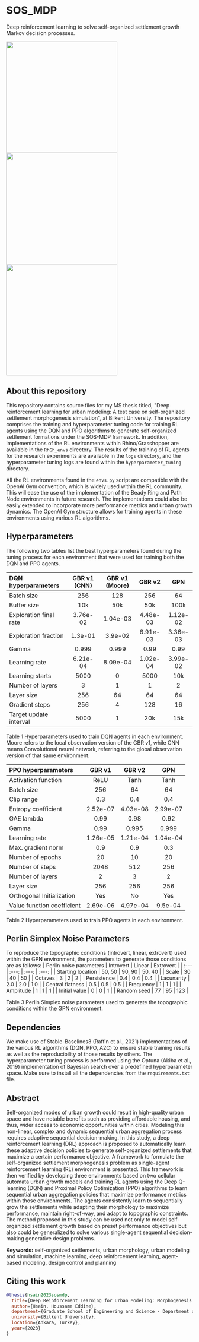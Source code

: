 # SOS_MDP
 Deep reinforcement learning to solve self-organized settlement growth Markov decision processes. 
<p float="left">
  <img src="logs/gpnv0-ppo-episode-01.gif" width="300" />
  <img src="logs/gpnv0-ppo-episode-02.gif" width="300" /> 
  <img src="logs/gpnv0-ppo-episode-03.gif" width="300" />
</p>

## About this repository
This repository contains source files for my MS thesis titled, "Deep reinforcement learning for urban modeling: A test case on self-organized settlement morphogenesis simulation", at Bilkent University.
The repository comprises the training and hyperparameter tuning code for training RL agents using the DQN and PPO algorithms to generate self-organized settlement formations under the SOS-MDP framework. In addition, implementations of the RL environments within Rhino/Grasshopper are available in the `RhGh_envs` directory. The results of the training of RL agents for the research experiments are available in the `logs` directory, and the hyperparameter tuning logs are found within the `hyperparameter_tuning` directory. 

All the RL environments found in the `envs.py` script are compatible with the OpenAI Gym convention, which is widely used within the RL community. This will ease the use of the implementation of the Beady Ring and Path Node environments in future research. The implementations could also be easily extended to incorporate more performance metrics and urban growth dynamics. The OpenAI Gym structure allows for training agents in these environments using various RL algorithms. 

## Hyperparameters
The following two tables list the best hyperparameters found during the tuning process for each environment that were used for training both the DQN and PPO agents. 

| DQN hyperparameters	| GBR v1 (CNN)	| GBR v1 (Moore)	| GBR v2	| GPN |
| :---         |     :---:      |     :---:      |     :---:      |     :---:      |
| Batch size | 256 |	128 |	256 |	64 |
| Buffer size |	10k	| 50k |	50k |	100k |
| Exploration final rate |	3.76e-02 |	1.04e-03	| 4.48e-03 |	1.12e-02 |
| Exploration fraction	| 1.3e-01	| 3.9e-02	| 6.91e-03	| 3.36e-03 |
| Gamma |	0.999 |	0.999 |	0.99	| 0.99 |
| Learning rate |	6.21e-04 |	8.09e-04 |	1.02e-04 |	3.99e-02 |
| Learning starts	| 5000	| 0	| 5000	| 10k |
| Number of layers |	3 |	1 |	1 |	2 |
| Layer size |	256	| 64	| 64	| 64 |
| Gradient steps	| 256	| 4	| 128	| 16 |
| Target update interval	| 5000	| 1	| 20k	| 15k |

Table 1 Hyperparameters used to train DQN agents in each environment. Moore refers to the local observation version of the GBR v1, while CNN means Convolutional neural network, referring to the global observation version of that same environment.

| PPO hyperparameters |	GBR v1	| GBR v2	| GPN |
| :---         |     :---:      |     :---:      |     :---:      |
| Activation function	| ReLU	| Tanh	| Tanh |
| Batch size	| 256	| 64	| 64 |
| Clip range	| 0.3	| 0.4	| 0.4 |
| Entropy coefficient	| 2.52e-07	| 4.03e-08	| 2.99e-07 |
| GAE lambda	| 0.99	| 0.98	| 0.92 |
| Gamma	| 0.99	| 0.995	| 0.999 |
| Learning rate	| 1.26e-05	| 1.21e-04	| 1.04e-04 |
| Max. gradient norm	| 0.9	| 0.9	| 0.3 |
| Number of epochs	| 20	| 10	| 20 |
| Number of steps	| 2048	| 512	| 256 |
| Number of layers	| 2	| 3	| 2 |
| Layer size	| 256	| 256	| 256 |
| Orthogonal Initialization	| Yes	| No	| Yes |
| Value function coefficient	| 2.69e-06	| 4.97e-04	| 9.5e-04 |

Table 2 Hyperparameters used to train PPO agents in each environment.

## Perlin Simplex Noise Parameters 
To reproduce the topographic conditions (introvert, linear, extrovert) used within the GPN environment, the parameters to generate those conditions are as follows:
| Perlin noise parameters	| Introvert	| Linear	| Extrovert |
| :---         |     :---:      |     :---:      |     :---:      |
| Starting location	| 50, 50 |	90, 90	| 50, 40 |
| Scale	| 30	| 40	| 50 |
| Octaves	| 3	| 2	| 2 |
| Persistence	| 0.4	| 0.4	| 0.4 |
| Lacunarity	| 2.0	| 2.0	| 1.0 |
| Central flatness	| 0.5	| 0.5	| 0.5 |
| Frequency	| 1	| 1	| 1 |
| Amplitude	| 1	| 1	| 1 |
| Initial value	| 0	| 0	| 1 |
| Random seed	| 77	| 95	| 123 |

Table 3 Perlin Simplex noise parameters used to generate the topographic conditions within the GPN environment.

## Dependencies
We make use of Stable-Baselines3 (Raffin et al., 2021) implementations of the various RL algorithms (DQN, PPO, A2C) to ensure stable training results as well as the reproducibility of those results by others. The hyperparameter tuning process is performed using the Optuna (Akiba et al., 2019) implementation of Bayesian search over a predefined hyperparameter space. Make sure to install all the dependencies from the `requirements.txt` file.

## Abstract
Self-organized modes of urban growth could result in high-quality urban space and have notable benefits such as providing affordable housing, and thus, wider access to economic opportunities within cities. Modeling this non-linear, complex and dynamic sequential urban aggregation process requires adaptive sequential decision-making. In this study, a deep reinforcement learning (DRL) approach is proposed to automatically learn these adaptive decision policies to generate self-organized settlements that maximize a certain performance objective. A framework to formulate the self-organized settlement morphogenesis problem as single-agent reinforcement learning (RL) environment is presented. This framework is then verified by developing three environments based on two cellular automata urban growth models and training RL agents using the Deep Q-learning (DQN) and Proximal Policy Optimization (PPO) algorithms to learn sequential urban aggregation policies that maximize performance metrics within those environments. The agents consistently learn to sequentially grow the settlements while adapting their morphology to maximize performance, maintain right-of-way, and adapt to topographic constraints. The method proposed in this study can be used not only to model self-organized settlement growth based on preset performance objectives but also could be generalized to solve various single-agent sequential decision-making generative design problems. 

**Keywords:** self-organized settlements, urban morphology, urban modeling and simulation, machine learning, deep reinforcement learning, agent-based modeling, design control and planning

## Citing this work
```bibtex
@thesis{hsain2023sosmdp,
  title={Deep Reinforcement Learning for Urban Modeling: Morphogenesis Simulation of Self-Organized Settlements},
  author={Hsain, Houssame Eddine},
  department={Graduate School of Engineering and Science - Department of Architecture},
  university={Bilkent University},
  location={Ankara, Turkey},
  year={2023}
}
```
